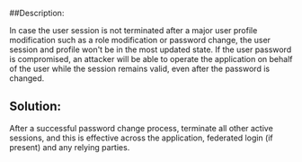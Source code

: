 ##Description:

In case the user session is not terminated after a major user profile modification such as a role modification or password change, the user session and profile won't be in the most updated state. If the user password is compromised, an attacker will be able to operate the application on behalf of the user while the session remains valid, even after the password is changed.


## Solution:

After a successful password change process, terminate all other active sessions, and this is effective across the application, federated login (if present) and any relying parties.
